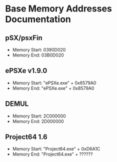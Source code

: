 # Base Memory Addresses Documentation

## pSX/psxFin
+ Memory Start: 0390D020
+ Memory End: 03B0D020

## ePSXe v1.9.0
+ Memory Start: "ePSXe.exe" + 0x6579A0
+ Memory End: "ePSXe.exe" + 0x8579A0

## DEMUL
+ Memory Start: 2C000000
+ Memory End: 2D000000

## Project64 1.6
+ Memory Start: "Project64.exe" + 0xD6A1C
+ Memory End: "Project64.exe" + ??????
